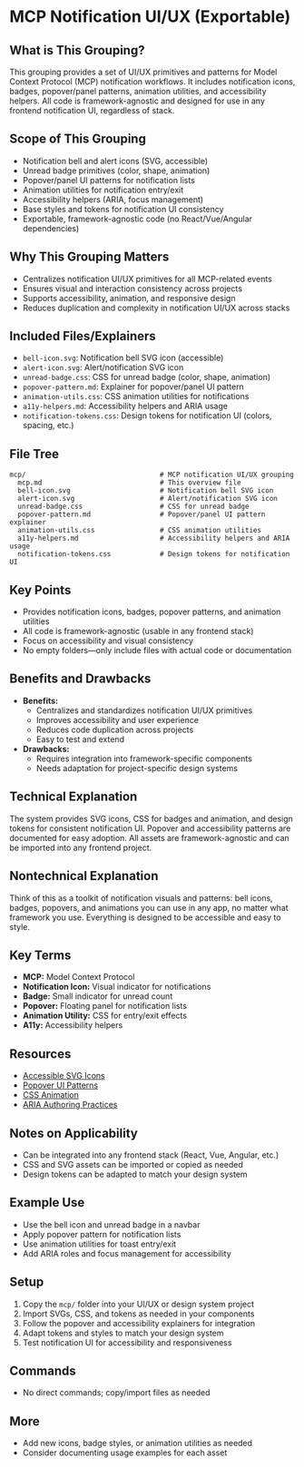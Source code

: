 # MCP Notification UI/UX (Exportable)

## What is This Grouping?
This grouping provides a set of UI/UX primitives and patterns for Model Context Protocol (MCP) notification workflows. It includes notification icons, badges, popover/panel patterns, animation utilities, and accessibility helpers. All code is framework-agnostic and designed for use in any frontend notification UI, regardless of stack.

## Scope of This Grouping
- Notification bell and alert icons (SVG, accessible)
- Unread badge primitives (color, shape, animation)
- Popover/panel UI patterns for notification lists
- Animation utilities for notification entry/exit
- Accessibility helpers (ARIA, focus management)
- Base styles and tokens for notification UI consistency
- Exportable, framework-agnostic code (no React/Vue/Angular dependencies)

## Why This Grouping Matters
- Centralizes notification UI/UX primitives for all MCP-related events
- Ensures visual and interaction consistency across projects
- Supports accessibility, animation, and responsive design
- Reduces duplication and complexity in notification UI/UX across stacks

## Included Files/Explainers
- `bell-icon.svg`: Notification bell SVG icon (accessible)
- `alert-icon.svg`: Alert/notification SVG icon
- `unread-badge.css`: CSS for unread badge (color, shape, animation)
- `popover-pattern.md`: Explainer for popover/panel UI pattern
- `animation-utils.css`: CSS animation utilities for notifications
- `a11y-helpers.md`: Accessibility helpers and ARIA usage
- `notification-tokens.css`: Design tokens for notification UI (colors, spacing, etc.)

## File Tree
```
mcp/                                 # MCP notification UI/UX grouping
  mcp.md                             # This overview file
  bell-icon.svg                      # Notification bell SVG icon
  alert-icon.svg                     # Alert/notification SVG icon
  unread-badge.css                   # CSS for unread badge
  popover-pattern.md                 # Popover/panel UI pattern explainer
  animation-utils.css                # CSS animation utilities
  a11y-helpers.md                    # Accessibility helpers and ARIA usage
  notification-tokens.css            # Design tokens for notification UI
```

## Key Points
- Provides notification icons, badges, popover patterns, and animation utilities
- All code is framework-agnostic (usable in any frontend stack)
- Focus on accessibility and visual consistency
- No empty folders—only include files with actual code or documentation

## Benefits and Drawbacks
- **Benefits:**
  - Centralizes and standardizes notification UI/UX primitives
  - Improves accessibility and user experience
  - Reduces code duplication across projects
  - Easy to test and extend
- **Drawbacks:**
  - Requires integration into framework-specific components
  - Needs adaptation for project-specific design systems

## Technical Explanation
The system provides SVG icons, CSS for badges and animation, and design tokens for consistent notification UI. Popover and accessibility patterns are documented for easy adoption. All assets are framework-agnostic and can be imported into any frontend project.

## Nontechnical Explanation
Think of this as a toolkit of notification visuals and patterns: bell icons, badges, popovers, and animations you can use in any app, no matter what framework you use. Everything is designed to be accessible and easy to style.

## Key Terms
- **MCP:** Model Context Protocol
- **Notification Icon:** Visual indicator for notifications
- **Badge:** Small indicator for unread count
- **Popover:** Floating panel for notification lists
- **Animation Utility:** CSS for entry/exit effects
- **A11y:** Accessibility helpers

## Resources
- [Accessible SVG Icons](https://css-tricks.com/accessible-svgs/)
- [Popover UI Patterns](https://www.smashingmagazine.com/2021/07/popover-component-css-javascript/)
- [CSS Animation](https://developer.mozilla.org/en-US/docs/Web/CSS/animation)
- [ARIA Authoring Practices](https://www.w3.org/WAI/ARIA/apg/)

## Notes on Applicability
- Can be integrated into any frontend stack (React, Vue, Angular, etc.)
- CSS and SVG assets can be imported or copied as needed
- Design tokens can be adapted to match your design system

## Example Use
- Use the bell icon and unread badge in a navbar
- Apply popover pattern for notification lists
- Use animation utilities for toast entry/exit
- Add ARIA roles and focus management for accessibility

## Setup
1. Copy the `mcp/` folder into your UI/UX or design system project
2. Import SVGs, CSS, and tokens as needed in your components
3. Follow the popover and accessibility explainers for integration
4. Adapt tokens and styles to match your design system
5. Test notification UI for accessibility and responsiveness

## Commands
- No direct commands; copy/import files as needed

## More
- Add new icons, badge styles, or animation utilities as needed
- Consider documenting usage examples for each asset 